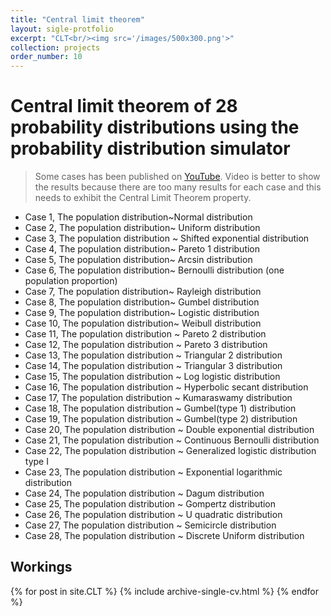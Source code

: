 ```yaml
---
title: "Central limit theorem"
layout: sigle-protfolio
excerpt: "CLT<br/><img src='/images/500x300.png'>"
collection: projects
order_number: 10
---
```


# Central limit theorem of 28 probability distributions using the probability distribution simulator

> Some cases has been published on [YouTube](https://www.youtube.com/watch?v=7tbThx6Lo5s&list=PLGIquq4uoXLW1n8dU9P_NhmXrVvlU5iE2). Video is better to show the results because there are too many results for each case and this needs to exhibit the Central Limit Theorem property.

- Case 1, The population distribution~Normal distribution
- Case 2, The population distribution~ Uniform distribution
- Case 3, The population distribution ~ Shifted exponential distribution
- Case 4, The population distribution~ Pareto 1 distribution
- Case 5, The population distribution~ Arcsin distribution
- Case 6, The population distribution~ Bernoulli distribution (one population proportion)
- Case 7, The population distribution~ Rayleigh distribution
- Case 8, The population distribution~ Gumbel distribution
- Case 9, The population distribution~ Logistic distribution
- Case 10, The population distribution~ Weibull distribution
- Case 11, The population distribution ~ Pareto 2 distribution
- Case 12, The population distribution ~ Pareto 3 distribution
- Case 13, The population distribution ~ Triangular 2 distribution
- Case 14, The population distribution ~ Triangular 3 distribution
- Case 15, The population distribution ~ Log logistic distribution
- Case 16, The population distribution ~ Hyperbolic secant distribution
- Case 17, The population distribution ~ Kumaraswamy distribution
- Case 18, The population distribution ~ Gumbel(type 1) distribution
- Case 19, The population distribution ~ Gumbel(type 2) distribution
- Case 20, The population distribution ~ Double exponential distribution
- Case 21, The population distribution ~ Continuous Bernoulli distribution
- Case 22, The population distribution ~ Generalized logistic distribution type I
- Case 23, The population distribution ~ Exponential logarithmic distribution
- Case 24, The population distribution ~ Dagum distribution
- Case 25, The population distribution ~ Gompertz distribution
- Case 26, The population distribution ~ U quadratic distribution
- Case 27, The population distribution ~ Semicircle distribution
- Case 28, The population distribution ~ Discrete Uniform distribution

## Workings

{% for post in site.CLT %} {% include archive-single-cv.html %} {% endfor %}